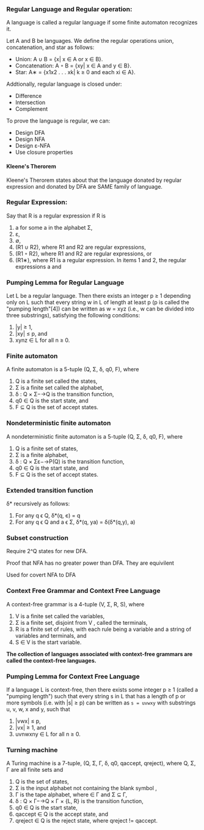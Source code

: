 ### Regular Language and Regular operation:
A language is called a regular language if some finite automaton recognizes it.

Let A and B be languages. We define the regular operations union,
concatenation, and star as follows:
- Union: A ∪ B = {x| x ∈ A or x ∈ B}.
- Concatenation: A ◦ B = {xy| x ∈ A and y ∈ B}.
- Star: A∗ = {x1x2 . . . xk| k ≥ 0 and each xi ∈ A}.

Addtionally, regular language is closed under:
- Difference
- Intersection
- Complement

To prove the language is regular, we can:
- Design DFA
- Design NFA
- Design ε-NFA
- Use closure properties 

#### Kleene's Therorem 
Kleene's Therorem states about that the language donated by regular expression and donated by DFA are SAME family of language.

### Regular Expression:
Say that R is a regular expression if R is 

1. a for some a in the alphabet Σ, 
2. ε, 
3. ∅, 
4. (R1 ∪ R2), where R1 and R2 are regular expressions, 
5. (R1 ◦ R2), where R1 and R2 are regular expressions, or 
6. (R1∗), where R1 is a regular expression. In items 1 and 2, the regular expressions a and 	

### Pumping Lemma for Regular Language
Let L be a regular language. Then there exists an integer p ≥ 1 depending only on L such that every string w in L of length at least p (p is called the "pumping length"[4]) can be written as w = xyz (i.e., w can be divided into three substrings), satisfying the following conditions:

1. |y| ≥ 1,
2. |xy| ≤ p, and
3. xynz ∈ L for all n ≥ 0.

### Finite automaton
A finite automaton is a 5-tuple (Q, Σ, δ, q0, F), where
1. Q is a finite set called the states,
2. Σ is a finite set called the alphabet,
3. δ : Q × Σ−→Q is the transition function,
4. q0 ∈ Q is the start state, and
5. F ⊆ Q is the set of accept states.


### Nondeterministic finite automaton
A nondeterministic finite automaton is a 5-tuple (Q, Σ, δ, q0, F),
where
1. Q is a finite set of states,
2. Σ is a finite alphabet,
3. δ : Q × Σε−→P(Q) is the transition function,
4. q0 ∈ Q is the start state, and
5. F ⊆ Q is the set of accept states.


### Extended transition function
δ* recursively as follows:
1. For any q ϵ Q, δ*(q, є) = q
1. For any q ϵ Q and a ϵ Σ, δ*(q, ya) = δ(δ*(q,y), a)


### Subset construction

Require 2^Q states for new DFA.

Proof that NFA has no greater power than DFA.
They are equivilent 

Used for covert NFA to DFA

### Context Free Grammar and Context Free Language
A context-free grammar is a 4-tuple (V, Σ, R, S), where
1. V is a finite set called the variables,
2. Σ is a finite set, disjoint from V , called the terminals,
3. R is a finite set of rules, with each rule being a variable and a string of variables and terminals, and
4. S ∈ V is the start variable.

**The collection of languages associated with context-free grammars are called
the context-free languages.**

### Pumping Lemma for Context Free Language
If a language L is context-free, then there exists some integer p ≥ 1 (called a "pumping length") such that every string s in L that has a length of p or more symbols (i.e. with |s| ≥ p) can be written as
`s = uvwxy`
with substrings u, v, w, x and y, such that

1. |vwx| ≤ p,
2. |vx| ≥ 1, and
3. uvnwxny ∈ L for all n ≥ 0.


### Turning machine
A Turing machine is a 7-tuple, (Q, Σ, Γ, δ, q0, qaccept, qreject), where
Q, Σ, Γ are all finite sets and
1. Q is the set of states,
2. Σ is the input alphabet not containing the blank symbol ,
3. Γ is the tape alphabet, where ∈ Γ and Σ ⊆ Γ,
4. δ : Q × Γ−→Q × Γ × {L, R} is the transition function,
5. q0 ∈ Q is the start state,
6. qaccept ∈ Q is the accept state, and
7. qreject ∈ Q is the reject state, where qreject != qaccept.
